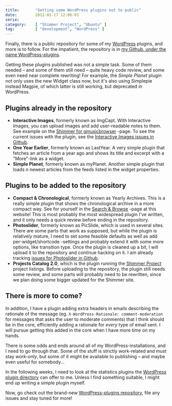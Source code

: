 ```yaml
---
title:       "Getting some WordPress plugins out to public"
date:        2012-01-17 12:06:01
serie:       
category:    [ "Shimmer Project", "Ubuntu" ]
tag:         [ "development", "WordPress" ]
---
```


Finally, there is a public repository for some of my [WordPress](http://wordpress.org/) plugins, and more is to follow. For the impatient, the repository is in [my Github, under the name WordPress-plugins](https://github.com/knomepasi/WordPress-plugins/).

Getting these plugins published was not a simple task. Some of them needed – and some of them still need – quite heavy code review, and some even need near complete rewriting! For example, the *Simple Planet* plugin not only uses the new Widget class now, but it's also using Simplepie instead Magpie, of which latter is still working, but deprecated in WordPress.

Plugins already in the repository
---------------------------------

- **Interactive Images**, formerly known as ImgCapt. With Interactive Images, you can upload images and add user-readable notes to them. See example on the [Shimmer for gmusicbrowser](http://shimmerproject.org/project/gmusicbrowser/) -page. To see the current issues with the plugin, see the [Interactive Images issues in Github](https://github.com/knomepasi/WordPress-plugins/issues?labels=Interactive+Images&sort=created&direction=desc&state=open&page=1).
- **One Year Earlier**, formerly known as LastYear. A very simple plugin that fetches an article from a year ago and shows its title and excerpt with a "More"-link as a widget.
- **Simple Planet**, formerly known as myPlanet. Another simple plugin that loads *n* newest articles from the feeds listed in the widget properties.

Plugins to be added to the repository
-------------------------------------

- **Compact &amp; Chronological**, formerly known as Yearly Archives. This is a really simple plugin that shows the chronological archive in a more compact way. See for yourself in the [Search &amp; Browse](http://open.knome.fi/?s=) -page at this website! This is most probably the most widespread plugin I've written, and it only needs a quick review before ending in the repository.
- **Photoslider**, formerly known as PicSlide, which is used in several sites. There are some parts that work as supposed, but while the plugin is relatively mature, I need to set some feasible defaults as well as add per-widget/shortcode -settings and probably extend it with some more options, like transition type. Once the plugin is cleaned up a bit, I will upload it to the repository and continue hacking on it. I am already tracking [issues for Photoslider in Github](https://github.com/knomepasi/WordPress-plugins/issues?labels=Photoslider&sort=created&direction=desc&state=open&page=1).
- **Projects Catalog 2.0**, which is the plugin running the [Shimmer Project](http://shimmerproject.org/) project listings. Before uploading to the repository, the plugin still needs some review, and some parts will probably need to be rewritten, since we plan doing some bigger updated for the Shimmer site.

There is more to come?
----------------------

In addition, I have a plugin adding extra headers in emails describing the rationale of the message (eg. `X-WordPress-Rationale: comment-moderation` for messages that asks the user to moderate comments) that I think should be in the core, efficiently adding a rationale for *every* type of email sent. I will pursue getting this added in the core when I have more time on my hands.

There is some odds and ends around all of my WordPress-installations, and I need to go through that. Some of the stuff is strictly work-related and must stay *work-only*, but some of it might be available to publishing – and maybe even useful for somebody...

In the following weeks, I need to look at the statistics plugins the [WordPress plugin directory](http://wordpress.org/extend/plugins/) can offer to me. Unless I find something suitable, I might end up writing a simple plugin myself.

Now, go check out the brand-new [WordPress-plugins repository](https://github.com/knomepasi/WordPress-plugins/), file any issues and stay tuned for more!
